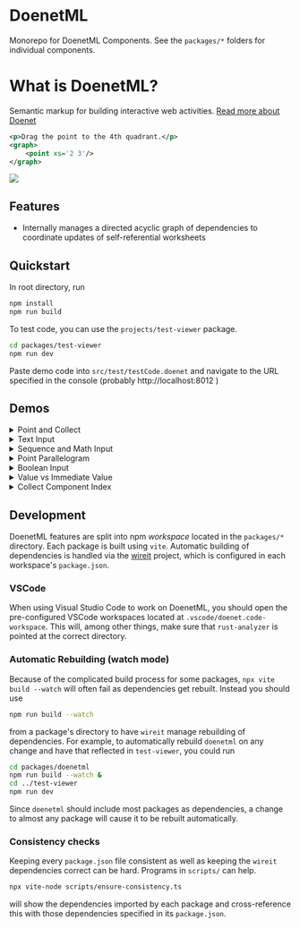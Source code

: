 # DoenetML

Monorepo for DoenetML Components. See the `packages/*` folders for individual components.

# What is DoenetML?

Semantic markup for building interactive web activities.
[Read more about Doenet](https://www.doenet.org)

```xml
<p>Drag the point to the 4th quadrant.</p>
<graph>
    <point xs='2 3'/>
</graph>
```

![](media/graph_example.png)

## Features

-   Internally manages a directed acyclic graph of dependencies to coordinate updates of self-referential worksheets

## Quickstart

In root directory, run

```bash
npm install
npm run build
```

To test code, you can use the `projects/test-viewer` package.

```bash
cd packages/test-viewer
npm run dev
```

Paste demo code into `src/test/testCode.doenet` and navigate to the URL specified in the console (probably http://localhost:8012 )

## Demos

<details>
<summary>Point and Collect</summary>

```xml
<graph name="graph">
	<point name="p1" xs="2 3"/>
	<point name="p2" xs="$p1.y $p1.x"/>
</graph>
<asList>
	<collect source="graph" componentTypes="point"/>
</asList>
```

</details>

<details>
<summary>Text Input</summary>

```xml
<textInput name="t1" prefill="Cake"/>
<text>$t1.value is good.</text>
```

</details>

<details>
<summary>Sequence and Math Input</summary>

```xml
<mathInput name="n1" prefill="4"/>
<mathInput name="n2" prefill="14"/>
<p>
	Count from $n1.value to $n2.value:
	<aslist><sequence name="seq" from="$n1.value" to="$n2.value"/></aslist>.

	And the fifth number is $seq[5].value.
</p>
```

</details>

<details>
<summary>Point Parallelogram</summary>

```xml
<graph>
    <point name="p1" xs="0 4" />
    <point name="p2" xs="3 0" />
    <point name="p3" xs="$p1.x+$p2.x $p1.y+$p2.y" />
</graph>
```

</details>

<details>
<summary>Boolean Input</summary>

```xml
<booleanInput name="bool"/>

I think<text hide="$bool"> therefore I am</text>.

<booleanInput name="bool2"/>
<text hide="$bool2">Yin</text>
<text hide="!$bool2">Yang</text>
```

</details>

<details>
<summary>Value vs Immediate Value</summary>

```xml
<graph name="graph">
	<point name="p1" xs="$n1.value $n2.value"/>
	<point name="p2" xs="$n1.immediateValue+0.5 $n2.immediateValue"/>
</graph>

<mathInput name="n1" prefill="0"/>
<mathInput name="n2" prefill="0"/>

One point uses immediate value plus an offset
```

</details>

<details>
<summary>Collect Component Index</summary>

```xmlThe following paragraph contains numbers and sequences based on the number
<number name="n" copySource="/_mathinput1" />:

<p name="p1">
This paragraphs contains:
number
<number>23</number>
sequence
<aslist><sequence from="1" to="$n"/></aslist>
number
<number>42</number>
number
<number>2</number>
sequence
<aslist><sequence from="$n" to="2*$n"/></aslist>
number
<number>30</number>
</p>

Collect the numbers in that paragraph: <aslist><collect name="c1" source="p1" componentTypes="number"/></aslist>.

The fifth number is $c1[5].value.

Now try changing the number
<mathInput prefill="6"/>
```

</details>

<!-- ## Technical Documentation
JavaScript parses the DoenetML and calls Rust functions, passing in strings. On core creation, Rust returns a pointer to its main struct, existing in WASM linear memory. Javascript uses this to access the other core functions. Rust returns rendering data as strings.

The Doenet Rust code is in the doenet-core crate, doenet-core/src/lib.rs being the main file. The crate can be built as a library independent of javascript, but without a parser, one would need pre-parsed DoenetML objects as its input. -->

## Development

DoenetML features are split into npm _workspace_ located in the `packages/*` directory. Each package is built
using `vite`. Automatic building
of dependencies is handled via the [wireit](https://github.com/google/wireit) project, which is configured in
each workspace's `package.json`.

### VSCode

When using Visual Studio Code to work on DoenetML, you should open the pre-configured VSCode workspaces
located at `.vscode/doenet.code-workspace`. This will, among other things, make sure that `rust-analyzer` is pointed
at the correct directory.

### Automatic Rebuilding (watch mode)

Because of the complicated build process for some packages, `npx vite build --watch` will often fail as dependencies
get rebuilt. Instead you should use

```bash
npm run build --watch
```

from a package's directory to have `wireit` manage rebuilding of dependencies. For example, to automatically rebuild
`doenetml` on any change and have that reflected in `test-viewer`, you could run

```bash
cd packages/doenetml
npm run build --watch &
cd ../test-viewer
npm run dev
```

Since `doenetml` should include most packages as dependencies, a change to almost any package will cause it to be rebuilt
automatically.

### Consistency checks

Keeping every `package.json` file consistent as well as keeping the `wireit` dependencies correct can be hard.
Programs in `scripts/` can help.

```bash
npx vite-node scripts/ensure-consistency.ts
```

will show the dependencies imported by each package and cross-reference this with those dependencies specified in its `package.json`.

